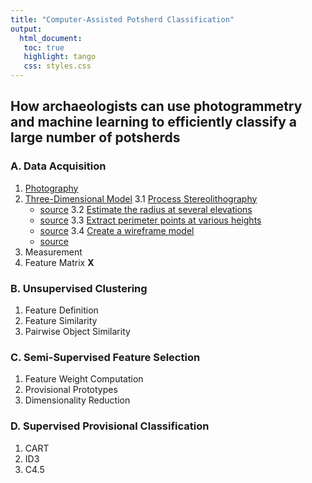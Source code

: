 ```yaml
---
title: "Computer-Assisted Potsherd Classification"
output:
  html_document:
   toc: true
   highlight: tango
   css: styles.css
---
```

## How archaeologists can use photogrammetry and machine learning to efficiently classify a large number of potsherds

### A. Data Acquisition
1.  [Photography](./markdown/Part_A1.md)
2.  [Three-Dimensional Model](./markdown/Part_A2.md)
3.1 [Process Stereolithography](./markdown/Part_A3_1.md)
    + [source](./R/Part_A3_1.R)
3.2 [Estimate the radius at several elevations](./markdown/step2.md)
    + [source](./R/step2.R)
3.3 [Extract perimeter points at various heights](./markdown/step3.md)
    + [source](./R/step3.R)
3.4 [Create a wireframe model](./markdown/step4.md)
    + [source](./R/step4.R)
5.  Measurement
6.  Feature Matrix **X**

### B. Unsupervised Clustering
1. Feature Definition
2. Feature Similarity
3. Pairwise Object Similarity

### C. Semi-Supervised Feature Selection
1. Feature Weight Computation
2. Provisional Prototypes
3. Dimensionality Reduction

### D. Supervised Provisional Classification
1. CART
2. ID3
3. C4.5
